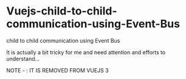 # Vuejs-child-to-child-communication-using-Event-Bus
child to child communication using Event Bus


It is actually a bit tricky for me and need attention and efforts to understand...


NOTE - :  IT IS REMOVED FROM VUEJS 3
